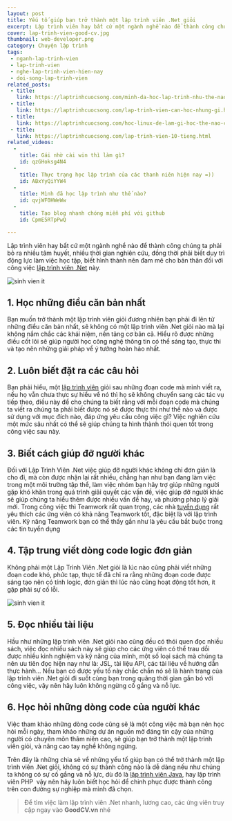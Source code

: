 ```yaml
---
layout: post
title: Yếu tố giúp bạn trở thành một lập trình viên .Net giỏi
excerpt: Lập trình viên hay bất cứ một ngành nghề nào để thành công chúng ta phải bỏ ra nhiều tâm huyết, nhiều thời gian nghiên cứu, đồng thời phải biết duy trì động lực làm việc học tập, biết hình thành nên đam mê cho bản thân đối với công việc lập trình viên .Net này.
cover: lap-trinh-vien-good-cv.jpg
thumbnail: web-developer.png
category: Chuyện lập trình
tags:
 - nganh-lap-trinh-vien
 - lap-trinh-vien
 - nghe-lap-trinh-vien-hien-nay
 - doi-song-lap-trinh-vien
related_posts:
 - title:
   link: https://laptrinhcuocsong.com/minh-da-hoc-lap-trinh-nhu-the-nao.html
 - title:
   link: https://laptrinhcuocsong.com/lap-trinh-vien-can-hoc-nhung-gi.html
 - title:
   link: https://laptrinhcuocsong.com/hoc-linux-de-lam-gi-hoc-the-nao-cho-hieu-qua.html
 - title:
   link: https://laptrinhcuocsong.com/lap-trinh-vien-10-tieng.html
related_videos:
  -
    title: Gái nhờ cài win thì làm gì?
    id: qzGHoksg4N4
  -
    title: Thực trạng học lập trình của các thanh niên hiện nay =))
    id: ABxYyQiYYW4
  -
    title: Mình đã học lập trình như thế nào?
    id: qvjWF0HWeWw
  -
    title: Tạo blog nhanh chóng miễn phí với github
    id: CpmE5RTpPwQ

---
```

Lập trình viên hay bất cứ một ngành nghề nào để thành công chúng ta phải bỏ ra nhiều tâm huyết, nhiều thời gian nghiên cứu, đồng thời phải biết duy trì động lực làm việc học tập, biết hình thành nên đam mê cho bản thân đối với công việc [lập trình viên .Net](https://goodcv.vn/t%C3%ACm-vi%E1%BB%87c-l%C3%A0m-net+developer) này.

![sinh vien it](images/lap-trinh-vien-good-cv.jpg)

## 1. Học những điều căn bản nhất

Bạn muốn trở thành một lập trình viên giỏi đương nhiên bạn phải đi lên từ những điều căn bản nhất, sẽ không có một lập trình viên .Net giỏi nào mà lại không nắm chắc các khái niệm, nền tảng cơ bản cả. Hiểu rõ được những điều cốt lõi sẽ giúp người học công nghệ thông tin có thể sáng tạo, thực thi và tạo nên những giải pháp về ý tưởng hoàn hảo nhất.

## 2. Luôn biết đặt ra các câu hỏi

Bạn phải hiểu, một [lập trình viên](https://goodcv.vn/t%C3%ACm-vi%E1%BB%87c-l%C3%A0m-l%E1%BA%ADp+tr%C3%ACnh+vi%C3%AAn) giỏi sau những đoạn code mà mình viết ra, nếu họ vẫn chưa thực sự hiểu về nó thì họ sẽ không chuyển sang các tác vụ tiếp theo, điều này để cho chúng ta biết rằng với mỗi đoạn code mà chúng ta viết ra chúng ta phải biết được nó sẽ được thực thi như thế nào và được sử dụng với mục đích nào, đáp ứng yêu cầu công việc gì? Việc nghiên cứu một mức sâu nhất có thể sẽ giúp chúng ta hình thành thói quen tốt trong công việc sau này.

## 3. Biết cách giúp đỡ người khác

Đối với Lập Trình Viên .Net việc giúp đỡ người khác không chỉ đơn giản là cho đi, mà còn được nhận lại rất nhiều, chẳng hạn như bạn đang làm việc trong một môi trường tập thể, làm việc nhóm bạn hãy trợ giúp những người gặp khó khăn trong quá trình giải quyết các vấn đề, việc giúp đỡ người khác sẽ giúp chúng ta hiểu thêm được nhiều vấn đề hay, và phương pháp lý giải mới. Trong công việc thì Teamwork rất quan trọng, các nhà [tuyển dụng](https://goodcv.vn) rất yêu thích các ứng viên có khả năng Teamwork tốt, đặc biệt là với lập trình viên. Kỹ năng Teamwork bạn có thể thấy gần như là yêu cầu bắt buộc trong các tin tuyển dụng 

## 4. Tập trung viết dòng code logic đơn giản

Không phải một Lập Trình Viên .Net giỏi là lúc nào cũng phải viết những đoạn code khó, phức tạp, thực tế đã chỉ ra rằng những đoạn code được sáng tạo nên có tính logic, đơn giản thì lúc nào cũng hoạt động tốt hơn, ít gặp phải sự cố lỗi.

![sinh vien it](images/coding-good-cv.jpg)

## 5. Đọc nhiều tài liệu

Hầu như những lập trình viên .Net giỏi nào cũng đều có thói quen đọc nhiều sách, việc đọc nhiều sách này sẽ giúp cho các ứng viên có thể trau dồi được nhiều kinh nghiệm và kỹ năng của mình, một số loại sách mà chúng ta nên ưu tiên đọc hiện nay như là: JSL, tài liệu API, các tài liệu về hướng dẫn thực hành... Nếu bạn có được yếu tố này chắc chắn nó sẽ là hành trang của lập trình viên .Net giỏi đi suốt cùng bạn trong quãng thời gian gắn bó với công việc, vậy nên hãy luôn không ngừng cố gắng và nỗ lực.

## 6. Học hỏi những dòng code của người khác

Việc tham khảo những dòng code cũng sẽ là một công việc mà bạn nên học hỏi mỗi ngày, tham khảo những dự án nguồn mở đáng tin cậy của những người có chuyên môn thâm niên cao, sẽ giúp bạn trở thành một lập trình viên giỏi, và nâng cao tay nghề không ngừng.

Trên đây là những chia sẻ về những yếu tố giúp bạn có thể trở thành một lập trình viên .Net giỏi, không có sự thành công nào là dễ dàng nếu như chúng ta không có sự cố gắng và nỗ lực, dù đó là [lập trình viên Java](https://goodcv.vn/t%C3%ACm-vi%E1%BB%87c-l%C3%A0m-l%E1%BA%ADp+tr%C3%ACnh+vi%C3%AAn+java), hay lập trình viên PHP  vậy nên hãy luôn biết học hỏi để chinh phục được thành công trên con đường sự nghiệp mà mình đã chọn.

> Để tìm việc làm lập trình viên .Net nhanh, lương cao, các ứng viên truy cập ngay vào **GoodCV.vn** nhé
